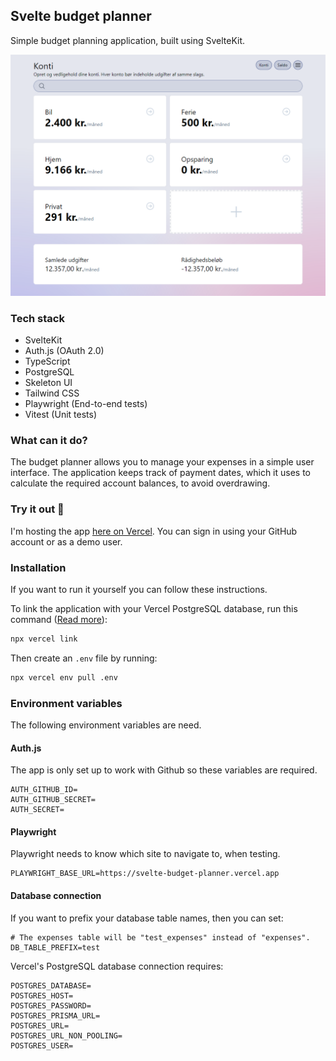 ## Svelte budget planner

Simple budget planning application, built using SvelteKit.

<img src="screenshot_01.png" alt="Screenshot of the accounts page">

### Tech stack

- SvelteKit
- Auth.js (OAuth 2.0)
- TypeScript
- PostgreSQL
- Skeleton UI
- Tailwind CSS
- Playwright (End-to-end tests)
- Vitest (Unit tests)

### What can it do?

The budget planner allows you to manage your expenses in a simple user interface. The application keeps track of payment dates, which it uses to calculate the required account balances, to avoid overdrawing.

### Try it out 🚀

I'm hosting the app [here on Vercel](https://svelte-budget-planner.vercel.app/). You can sign in using your GitHub account or as a demo user.

### Installation

If you want to run it yourself you can follow these instructions.

To link the application with your Vercel PostgreSQL database, run this command
([Read more](https://vercel.com/docs/cli)):

```bash
npx vercel link
```

Then create an `.env` file by running:

```bash
npx vercel env pull .env
```

### Environment variables

The following environment variables are need.

#### Auth.js

The app is only set up to work with Github so these variables are required.
```
AUTH_GITHUB_ID=
AUTH_GITHUB_SECRET=
AUTH_SECRET=
```

#### Playwright

Playwright needs to know which site to navigate to, when testing.

```
PLAYWRIGHT_BASE_URL=https://svelte-budget-planner.vercel.app
```

#### Database connection

If you want to prefix your database table names, then you can set:

```
# The expenses table will be "test_expenses" instead of "expenses".
DB_TABLE_PREFIX=test
```

Vercel's PostgreSQL database connection requires:

```
POSTGRES_DATABASE=
POSTGRES_HOST=
POSTGRES_PASSWORD=
POSTGRES_PRISMA_URL=
POSTGRES_URL=
POSTGRES_URL_NON_POOLING=
POSTGRES_USER=
```
